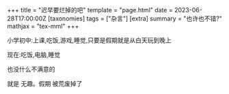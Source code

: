 +++
title = "迟早要烂掉的吧"
template = "page.html"
date = 2023-06-28T17:00:00Z
[taxonomies]
tags = ["杂言"]
[extra]
summary = "也许也不错?"
mathjax = "tex-mml"
+++


<!-- more -->
小学初中:上课,吃饭,游戏,睡觉,只要是假期就是从白天玩到晚上

现在:吃饭,电脑,睡觉

也没什么不满意的

就是  无趣。假期   被荒废掉了


